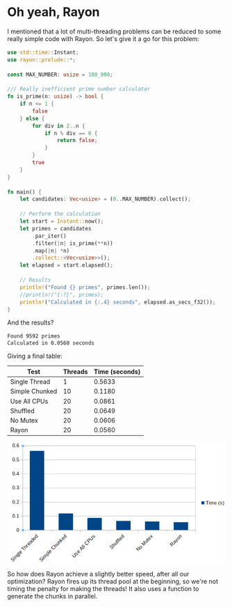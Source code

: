 # Oh yeah, Rayon

I mentioned that a lot of multi-threading problems can be reduced to some really simple code with Rayon. So let's give it a go for this problem:

```rust
use std::time::Instant;
use rayon::prelude::*;

const MAX_NUMBER: usize = 100_000;

/// Really inefficient prime number calculator
fn is_prime(n: usize) -> bool {
    if n <= 1 {
        false
    } else {
        for div in 2..n {
            if n % div == 0 {
                return false;
            }
        }
        true
    }
}

fn main() {
    let candidates: Vec<usize> = (0..MAX_NUMBER).collect();

    // Perform the calculation
    let start = Instant::now();
    let primes = candidates
        .par_iter()
        .filter(|n| is_prime(**n))
        .map(|n| *n)
        .collect::<Vec<usize>>();
    let elapsed = start.elapsed();

    // Results
    println!("Found {} primes", primes.len());
    //println!("{:?}", primes);
    println!("Calculated in {:.4} seconds", elapsed.as_secs_f32());
}
```

And the results?

```
Found 9592 primes
Calculated in 0.0560 seconds
```

Giving a final table:

Test | Threads | Time (seconds)
-|-|-
Single Thread | 1 | 0.5633
Simple Chunked | 10 | 0.1180
Use All CPUs | 20 | 0.0861
Shuffled | 20 | 0.0649
No Mutex | 20 | 0.0606
Rayon | 20 | 0.0560

![](./images/threaded_speeds.png)

So how does Rayon achieve a slightly better speed, after all our optimization? Rayon fires up its thread pool at the beginning, so we're not timing the penalty for making the threads! It also uses a function to generate the chunks in parallel.